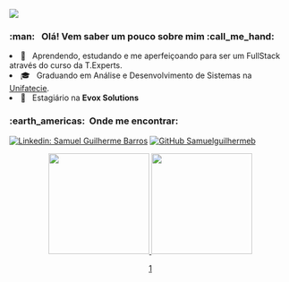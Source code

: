 
![](https://komarev.com/ghpvc/?username=VanessaSwerts&color=006bed)

<h3> :man: &nbsp; Olá! Vem saber um pouco sobre mim :call_me_hand: </h3

- 🤔 &nbsp;  Aprendendo, estudando e me aperfeiçoando para ser um FullStack através do curso da T.Experts.
- 🎓 &nbsp; Graduando em  Análise e Desenvolvimento de Sistemas na <a href="https://unifatecie.edu.br/">Unifatecie</a>.
- 💼 &nbsp; Estagiário na **Evox Solutions**



<h3> :earth_americas: &nbsp;Onde me encontrar: </h3> 

[![Linkedin: Samuel Guilherme Barros](https://img.shields.io/badge/-USERNAME-blue?style=flat-square&logo=Linkedin&logoColor=white&link=https://https://www.linkedin.com/in/samuel-guilherme-barros-0226801b8//)](https://www.linkedin.com/in/samuel-guilherme-barros-0226801b8/)
[![GitHub Samuelguilhermeb]( https://img.shields.io/github/followers/Samuelguilhermeb?label=follow&style=social)](https://github.com/Samuelguilhermeb)

<div align="center">
  <a href="https://github.com/samuelguilhermeb">
  <img height="180em" src="https://github-readme-stats.vercel.app/api?username=samuelguilhermeb&show_icons=true&theme=dracula&include_all_commits=true&count_private=true"/>
  <img height="180em" src="https://github-readme-stats.vercel.app/api/top-langs/?username=samuelguilhermeb&layout=compact&langs_count=7&theme=dracula"/>
  
1
